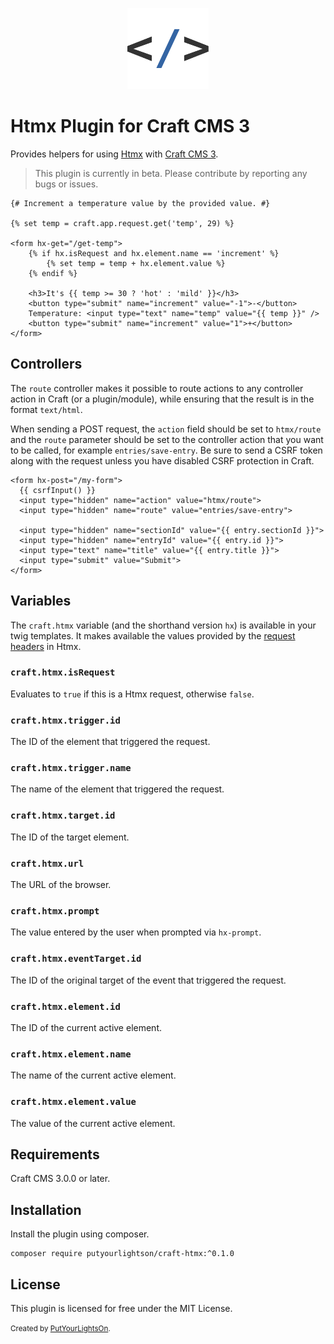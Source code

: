 <p align="center"><img width="130" src="https://raw.githubusercontent.com/putyourlightson/craft-htmx/v1/src/icon.svg"></p>

# Htmx Plugin for Craft CMS 3

Provides helpers for using [Htmx](https://htmx.org/) with [Craft CMS 3](https://craftcms.com/).

> This plugin is currently in beta. Please contribute by reporting any bugs or issues.

```twig
{# Increment a temperature value by the provided value. #}

{% set temp = craft.app.request.get('temp', 29) %}
    
<form hx-get="/get-temp">
    {% if hx.isRequest and hx.element.name == 'increment' %}
        {% set temp = temp + hx.element.value %}
    {% endif %}
    
    <h3>It's {{ temp >= 30 ? 'hot' : 'mild' }}</h3>
    <button type="submit" name="increment" value="-1">-</button>
    Temperature: <input type="text" name="temp" value="{{ temp }}" />
    <button type="submit" name="increment" value="1">+</button>
</form>
```

## Controllers

The `route` controller makes it possible to route actions to any controller action in Craft (or a plugin/module), while ensuring that the result is in the format `text/html`.

When sending a POST request, the `action` field should be set to `htmx/route` and the `route` parameter should be set to the controller action that you want to be called, for example `entries/save-entry`. Be sure to send a CSRF token along with the request unless you have disabled CSRF protection in Craft.

```twig
<form hx-post="/my-form">
  {{ csrfInput() }}
  <input type="hidden" name="action" value="htmx/route">
  <input type="hidden" name="route" value="entries/save-entry">

  <input type="hidden" name="sectionId" value="{{ entry.sectionId }}">
  <input type="hidden" name="entryId" value="{{ entry.id }}">
  <input type="text" name="title" value="{{ entry.title }}">
  <input type="submit" value="Submit">
</form>
```

## Variables

The `craft.htmx` variable (and the shorthand version `hx`) is available in your twig templates. It makes available the values provided by the [request headers](https://htmx.org/docs/#request-headers) in Htmx.

### `craft.htmx.isRequest`
Evaluates to `true` if this is a Htmx request, otherwise `false`.

### `craft.htmx.trigger.id`
The ID of the element that triggered the request.

### `craft.htmx.trigger.name`
The name of the element that triggered the request.

### `craft.htmx.target.id`
The ID of the target element.

### `craft.htmx.url`
The URL of the browser.

### `craft.htmx.prompt`
The value entered by the user when prompted via `hx-prompt`.

### `craft.htmx.eventTarget.id`
The ID of the original target of the event that triggered the request.

### `craft.htmx.element.id`
The ID of the current active element.

### `craft.htmx.element.name`
The name of the current active element.

### `craft.htmx.element.value`
The value of the current active element.

## Requirements

Craft CMS 3.0.0 or later.

## Installation

Install the plugin using composer.

```
composer require putyourlightson/craft-htmx:^0.1.0
```

## License

This plugin is licensed for free under the MIT License.

<small>Created by [PutYourLightsOn](https://putyourlightson.com/).</small>
